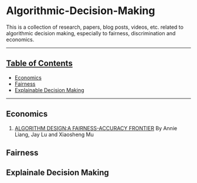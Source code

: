 # Algorithmic-Decision-Making
This is a collection of research, papers, blog posts, videos, etc. related to algorithmic decision making, especially to fairness, discrimination and economics.

----------------------------------------------------------------------------------------------------------------------------------------------------------

## [Table of Contents]()

* [Economics](#Economics)
* [Fairness](#Fairness)
* [Explainable Decision Making](#Explainable-Decision-Making)

----------------------------------------------------------------------------------------------------------------------------------------------------------

## Economics
1. [ALGORITHM DESIGN:A FAIRNESS-ACCURACY FRONTIER](https://www.dropbox.com/scl/fi/52k8mnwdlb8mlg93cki11/FA_Frontier.pdf?rlkey=vf4qrx7gv042na83363gduwsa&dl=0) By Annie Liang, Jay Lu and Xiaosheng Mu

## Fairness



## Explainale Decision Making
